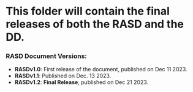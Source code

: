 # This folder will contain the final releases of both the RASD and the DD.

### RASD Document Versions:

- **RASDv1.0**: First release of the document, published on Dec 11 2023.
- **RASDv1.1**: Published on Dec. 13 2023.
- **RASDv1.2**: **Final Release**, published on Dec 21 2023.
